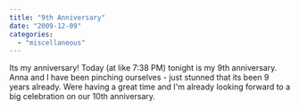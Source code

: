 ```yaml
---
title: "9th Anniversary"
date: "2009-12-09"
categories: 
  - "miscellaneous"
---
```


Its my anniversary! Today (at like 7:38 PM) tonight is my 9th anniversary. Anna and I have been pinching ourselves - just stunned that its been 9 years already. Were having a great time and I'm already looking forward to a big celebration on our 10th anniversary.
